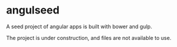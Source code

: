 angulseed
============

A seed project of angular apps is built with bower and gulp.

The project is under construction, and files are not available to use.